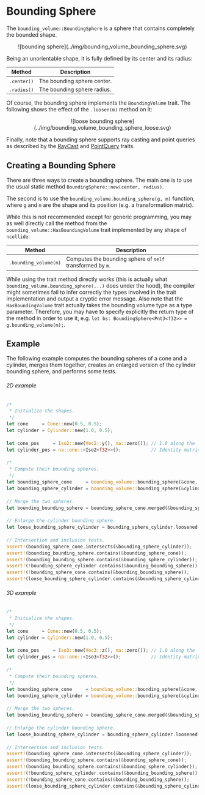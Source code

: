 # Bounding Sphere

The `bounding_volume::BoundingSphere` is a sphere that contains completely the
bounded shape.

<center>
![bounding sphere](../img/bounding_volume_bounding_sphere.svg)
</center>

Being an unorientable shape, it is fully defined by its center and its
radius:

| Method      | Description                                                    |
|--           | --                                                             |
| `.center()` | The bounding sphere center. |
| `.radius()` | The bounding sphere radius. |


Of course, the bounding sphere implements the `BoundingVolume` trait. The
following shows the effect of the `.loosen(m)` method on it:

<center>
![loose bounding sphere](../img/bounding_volume_bounding_sphere_loose.svg)
</center>

Finally, note that a bounding sphere supports ray casting and point queries as described
by the [RayCast](../ray_casting/index.html) and
[PointQuery](../point_query/index.html) traits.

## Creating a Bounding Sphere

There are three ways to create a bounding sphere. The main one is to use the usual
static method `BoundingSphere::new(center, radius)`.

The second is to use the `bounding_volume.bounding_sphere(g, m)` function,
where `g` and `m` are the shape and its position (e.g. a transformation
matrix).

While this is not recommended except for generic programming, you may as well
directly call the method from the `bounding_volume::HasBoundingVolume` trait
implemented by any shape of `ncollide`:

| Method                | Description                                                |
|--                     | --                                                         |
| `.bounding_volume(m)` | Computes the bounding sphere of `self` transformed by `m`. |

While using the trait method directly works (this is actually what
`bounding_volume.bounding_sphere(...)` does under the hood), the compiler might
sometimes fail to infer correctly the types involved in the trait
implementation and output a cryptic error message. Also note that the
`HasBoundingVolume` trait actually takes the bounding volume type as a type
parameter. Therefore, you may have to specify explicitly the return type of
the method in order to use it, e.g. `let bs: BoundingSphere<Pnt3<f32>> =
g.bounding_volume(m);`.

## Example

The following example computes the bounding spheres of a cone and a cylinder,
merges them together, creates an enlarged version of the cylinder bounding
sphere, and performs some tests.

###### 2D example <span class="d2" onclick="window.open('https://raw.githubusercontent.com/sebcrozet/ncollide/master/examples/bounding_sphere2d.rs')"></span>
```rust
/*
 * Initialize the shapes.
 */
let cone     = Cone::new(0.5, 0.5);
let cylinder = Cylinder::new(1.0, 0.5);

let cone_pos     = Iso2::new(Vec2::y(), na::zero()); // 1.0 along the `y` axis.
let cylinder_pos = na::one::<Iso2<f32>>();           // Identity matrix.

/*
 * Compute their bounding spheres.
 */
let bounding_sphere_cone     = bounding_volume::bounding_sphere(&cone, &cone_pos);
let bounding_sphere_cylinder = bounding_volume::bounding_sphere(&cylinder, &cylinder_pos);

// Merge the two spheres.
let bounding_bounding_sphere = bounding_sphere_cone.merged(&bounding_sphere_cylinder);

// Enlarge the cylinder bounding sphere.
let loose_bounding_sphere_cylinder = bounding_sphere_cylinder.loosened(1.0);

// Intersection and inclusion tests.
assert!(bounding_sphere_cone.intersects(&bounding_sphere_cylinder));
assert!(bounding_bounding_sphere.contains(&bounding_sphere_cone));
assert!(bounding_bounding_sphere.contains(&bounding_sphere_cylinder));
assert!(!bounding_sphere_cylinder.contains(&bounding_bounding_sphere));
assert!(!bounding_sphere_cone.contains(&bounding_bounding_sphere));
assert!(loose_bounding_sphere_cylinder.contains(&bounding_sphere_cylinder));
```

###### 3D example <span class="d3" onclick="window.open('https://raw.githubusercontent.com/sebcrozet/ncollide/master/examples/bounding_sphere3d.rs')"></span>
```rust
/*
 * Initialize the shapes.
 */
let cone     = Cone::new(0.5, 0.5);
let cylinder = Cylinder::new(1.0, 0.5);

let cone_pos     = Iso3::new(Vec3::z(), na::zero()); // 1.0 along the `z` axis.
let cylinder_pos = na::one::<Iso3<f32>>();           // Identity matrix.

/*
 * Compute their bounding spheres.
 */
let bounding_sphere_cone     = bounding_volume::bounding_sphere(&cone, &cone_pos);
let bounding_sphere_cylinder = bounding_volume::bounding_sphere(&cylinder, &cylinder_pos);

// Merge the two spheres.
let bounding_bounding_sphere = bounding_sphere_cone.merged(&bounding_sphere_cylinder);

// Enlarge the cylinder bounding sphere.
let loose_bounding_sphere_cylinder = bounding_sphere_cylinder.loosened(1.0);

// Intersection and inclusion tests.
assert!(bounding_sphere_cone.intersects(&bounding_sphere_cylinder));
assert!(bounding_bounding_sphere.contains(&bounding_sphere_cone));
assert!(bounding_bounding_sphere.contains(&bounding_sphere_cylinder));
assert!(!bounding_sphere_cylinder.contains(&bounding_bounding_sphere));
assert!(!bounding_sphere_cone.contains(&bounding_bounding_sphere));
assert!(loose_bounding_sphere_cylinder.contains(&bounding_sphere_cylinder));
```

